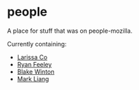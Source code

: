 # people
A place for stuff that was on people-mozilla.

Currently containing:
* [Larissa Co](lco/SPF-Website/)
* [Ryan Feeley](rfeeley)
* [Blake Winton](bwinton)
* [Mark Liang](mliang)
